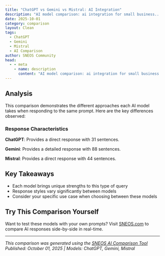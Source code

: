 ```yaml
---
title: "ChatGPT vs Gemini vs Mistral: AI Integration"
description: "AI model comparison: ai integration for small business..."
date: 2025-10-01
category: comparison
layout: Clean
tags:
  - ChatGPT
  - Gemini
  - Mistral
  - AI Comparison
author: SNEOS Community
head:
  - - meta
    - name: description
      content: "AI model comparison: ai integration for small business..."
---
```


<ChatComparison
  title="ChatGPT vs Gemini vs Mistral: AI Integration"
  prompt="ai integration for small business"
  :responses='{
    "ChatGPT": "Integrating AI into a small business can improve efficiency, customer experience, and decision-making without requiring a large budget. Here are some practical ways for small businesses to leverage AI:\n\n### 1. **Customer Service and Support**\n- **Chatbots:** Use AI-powered chatbots to handle common customer inquiries 24/7, freeing up staff for complex issues. Tools like Drift, Intercom, or Zendesk offer chatbot solutions.\n- **Automated Email Responses:** Use AI to categorize and respond to emails quickly.\n\n### 2. **Sales and Marketing**\n- **Personalized Marketing:** Use AI tools like HubSpot, Mailchimp, or ActiveCampaign to send personalized email campaigns based on customer behavior.\n- **Lead Scoring:** AI can analyze leads and prioritize those most likely to convert.\n- **Social Media Management:** Tools like Buffer or Hootsuite use AI to optimize posting times and automate responses.\n\n### 3. **Operations and Inventory Management**\n- **Demand Forecasting:** AI can predict inventory needs to avoid overstocking or stockouts.\n- **Supply Chain Optimization:** Use AI to optimize order processing and delivery routes.\n\n### 4. **Accounting and Finance**\n- **Automated Bookkeeping:** Services like QuickBooks or Xero use AI to categorize transactions and generate reports.\n- **Expense Management:** AI can detect anomalies or fraud in expenses.\n\n### 5. **Human Resources**\n- **Recruitment:** AI tools can screen resumes and schedule interviews.\n- **Employee Engagement:** AI-driven surveys can analyze employee sentiment.\n\n### 6. **Data Analytics**\n- Use AI-powered analytics tools to gain insights from sales data, customer feedback, and website traffic to make better business decisions.\n\n---\n\n### Steps to Integrate AI into Your Small Business\n\n1. **Identify Needs:** Pinpoint the areas where your business can benefit most from automation or better insights.\n2. **Research Tools:** Choose AI tools that fit your budget and business size.\n3. **Start Small:** Begin with one or two AI applications before expanding.\n4. **Train Staff:** Ensure your team understands how to use the AI tools effectively.\n5. **Measure Impact:** Track key performance indicators (KPIs) to evaluate AI\u2019s benefits.\n\n---\n\n### Recommended AI Tools for Small Businesses\n\n- **Chatbots:** Tidio, Chatfuel\n- **Email Marketing:** Mailchimp, Constant Contact\n- **Accounting:** QuickBooks, FreshBooks\n- **Social Media:** Buffer, Hootsuite\n- **CRM:** HubSpot, Zoho CRM\n- **Analytics:** Google Analytics with AI add-ons, Tableau\n\n---\n\nIf you provide more details about your business type or goals, I can suggest more tailored AI integration ideas and tools.",
    "Gemini": "Okay, let\u0027s explore AI integration for small businesses.  I\u0027ll break down the key areas, benefits, challenges, and specific AI tools you can consider.\n\n**I. Why Should a Small Business Consider AI?**\n\nAI isn\u0027t just for big corporations. It can provide significant advantages for small businesses, even with limited resources. Here\u0027s what it can do:\n\n*   **Automation:** Automate repetitive tasks, freeing up employees for more strategic work.\n*   **Improved Efficiency:** Streamline processes, reduce errors, and optimize workflows.\n*   **Enhanced Customer Experience:** Personalize interactions, provide faster support, and anticipate customer needs.\n*   **Data-Driven Insights:** Analyze data to identify trends, opportunities, and areas for improvement.\n*   **Cost Reduction:** Lower operational costs through automation and efficiency gains.\n*   **Competitive Advantage:** Offer innovative solutions and differentiate yourself from competitors.\n*   **Better Decision-Making:** Make more informed decisions based on data analysis and predictions.\n\n**II. Key Areas for AI Integration in Small Businesses**\n\nHere are some of the most practical areas where small businesses can leverage AI:\n\n1.  **Customer Service:**\n\n    *   **Chatbots:**  Answer frequently asked questions, provide 24/7 support, and guide customers through processes.\n    *   **AI-Powered Email Response:** Automatically respond to common email inquiries, categorize emails, and prioritize urgent requests.\n    *   **Sentiment Analysis:**  Monitor customer feedback on social media and other platforms to understand customer sentiment and address negative feedback promptly.\n    *   **Personalized Recommendations:** Suggest products or services based on customer preferences and past purchases.\n\n2.  **Marketing and Sales:**\n\n    *   **AI-Driven Content Creation:** Generate marketing copy, social media posts, and even blog articles.\n    *   **Personalized Marketing Campaigns:** Target specific customer segments with tailored messages and offers.\n    *   **Predictive Lead Scoring:** Identify leads that are most likely to convert into customers.\n    *   **Sales Automation:** Automate tasks such as lead follow-up, appointment scheduling, and sales reporting.\n    *   **SEO Optimization:** AI tools can help you analyze keywords, optimize website content, and improve your search engine rankings.\n\n3.  **Operations and Productivity:**\n\n    *   **Task Management:**  Automate task assignments, track progress, and optimize workflows.\n    *   **Data Entry Automation:** Extract data from documents and spreadsheets, reducing manual data entry.\n    *   **Inventory Management:**  Predict demand, optimize inventory levels, and prevent stockouts.\n    *   **Scheduling and Appointment Management:** Automate appointment scheduling, send reminders, and optimize staffing levels.\n    *   **Invoice Processing:** Automate invoice creation, sending, and tracking payments.\n\n4.  **Finance and Accounting:**\n\n    *   **Fraud Detection:**  Identify and prevent fraudulent transactions.\n    *   **Expense Management:** Automate expense tracking and reporting.\n    *   **Financial Forecasting:**  Predict future revenue and expenses.\n    *   **Invoice Processing:**  Automate invoice processing and payment reminders.\n\n5.  **Human Resources:**\n\n    *   **Recruitment and Onboarding:** Screen resumes, schedule interviews, and automate onboarding tasks.\n    *   **Employee Training:**  Personalize training programs and track employee progress.\n    *   **Performance Management:**  Track employee performance and provide personalized feedback.\n\n**III. Specific AI Tools and Platforms for Small Businesses**\n\nHere are some popular and accessible AI tools that cater to small businesses, categorized by function:\n\n*   **Customer Service:**\n    *   **Zendesk:** (Customer support platform with AI-powered features)\n    *   **Intercom:** (Customer messaging platform with chatbots and automation)\n    *   **HubSpot Service Hub:** (Customer service software with AI-powered ticketing and automation)\n    *   **Tidio:** (Live chat and chatbot platform)\n    *   **ManyChat:** (Facebook Messenger chatbot platform)\n\n*   **Marketing and Sales:**\n    *   **HubSpot Marketing Hub:** (Marketing automation platform with AI-powered features)\n    *   **Jasper.ai** (AI writing assistant for content creation)\n    *   **Surfer SEO:** (AI-powered SEO optimization tool)\n    *   **Phrasee:** (AI-powered copywriting for marketing emails and ads)\n    *   **Google Ads:** (Utilizes AI for campaign optimization and bidding)\n\n*   **Operations and Productivity:**\n    *   **Monday.com:** (Work management platform with AI-powered automation)\n    *   **Asana:** (Project management tool with AI-powered features)\n    *   **Zapier:** (Automation platform that connects different apps)\n    *   **Otter.ai:** (AI-powered transcription service)\n    *   **Microsoft Power Automate:** (Automation platform for Microsoft apps)\n\n*   **Finance and Accounting:**\n    *   **Xero:** (Accounting software with AI-powered features)\n    *   **QuickBooks Online:** (Accounting software with AI-powered features)\n    *   **Dext:** (Automated data extraction for accounting)\n    *   **Bill.com:** (Automated bill payment platform)\n\n*   **HR:**\n    *   **BambooHR:** (HR software with AI-powered features)\n    *   **Workable:** (Recruiting software with AI-powered features)\n    *   **Gusto:** (Payroll and HR platform with AI-powered features)\n\n**IV. Challenges of AI Integration and How to Overcome Them**\n\nWhile AI offers many benefits, small businesses need to be aware of potential challenges:\n\n*   **Cost:** AI solutions can be expensive, especially for smaller businesses.\n    *   **Solution:** Start with free trials or low-cost tools, focus on areas with the highest ROI, and consider open-source alternatives.\n*   **Lack of Expertise:** Implementing and managing AI requires specialized knowledge.\n    *   **Solution:** Invest in training for your employees, hire consultants, or partner with AI service providers.\n*   **Data Quality:** AI algorithms require high-quality data to function effectively.\n    *   **Solution:** Clean and organize your data, ensure data accuracy, and implement data governance policies.\n*   **Integration Issues:** Integrating AI tools with existing systems can be complex.\n    *   **Solution:** Choose AI tools that integrate well with your current software, and consider using integration platforms like Zapier.\n*   **Ethical Concerns:** AI can raise ethical concerns related to bias, privacy, and transparency.\n    *   **Solution:** Ensure fairness and transparency in your AI algorithms, protect customer data, and comply with relevant regulations.\n*   **Employee Resistance:** Employees may resist AI adoption due to fear of job displacement or lack of understanding.\n    *   **Solution:** Communicate the benefits of AI to your employees, involve them in the implementation process, and provide training.\n\n**V. Steps to Implement AI Successfully in Your Small Business**\n\n1.  **Identify Your Needs:** Determine the specific problems you want to solve or the areas where AI can provide the greatest value.\n2.  **Set Clear Goals:** Define measurable goals for your AI initiatives.\n3.  **Start Small:** Begin with a pilot project or a limited implementation to test the waters.\n4.  **Choose the Right Tools:** Select AI tools that align with your needs, budget, and technical capabilities.\n5.  **Train Your Employees:** Provide training to your employees on how to use and manage AI tools.\n6.  **Monitor and Evaluate:** Track the performance of your AI initiatives and make adjustments as needed.\n7.  **Iterate and Improve:** Continuously improve your AI strategies based on data and feedback.\n8.  **Address Ethical Considerations:** Implement safeguards to ensure fairness, transparency, and data privacy.\n\n**VI. Examples of Small Businesses Using AI**\n\n*   **E-commerce Store:** Using AI to recommend products to customers based on their browsing history.\n*   **Restaurant:** Using AI to predict demand and optimize staffing levels.\n*   **Cleaning Service:** Using AI to schedule appointments and optimize routes.\n*   **Landscaping Business:** Using AI to estimate project costs and generate proposals.\n*   **Consulting Firm:** Using AI to analyze data and provide insights to clients.\n\n**VII. Key Takeaways**\n\n*   AI offers significant potential for small businesses to improve efficiency, enhance customer experience, and gain a competitive advantage.\n*   Start small, focus on areas with the highest ROI, and choose tools that align with your needs and budget.\n*   Address the challenges of AI integration by investing in training, ensuring data quality, and addressing ethical concerns.\n*   Continuously monitor and evaluate your AI initiatives to ensure they are delivering the desired results.\n\nBy carefully planning and implementing AI, small businesses can unlock new levels of growth and success. Good luck!\n",
    "Mistral": "Integrating AI into a small business can significantly enhance efficiency, customer service, and decision-making. Here are some steps and considerations for AI integration in a small business:\n\n### 1. **Identify Business Needs**\n   - **Assess Current Operations:** Determine areas where AI can provide the most value, such as customer service, marketing, inventory management, or data analysis.\n   - **Set Clear Goals:** Define what you hope to achieve with AI, whether it\u0027s improving customer satisfaction, reducing costs, or increasing sales.\n\n### 2. **Choose the Right AI Tools**\n   - **Customer Service:** Implement chatbots for 24/7 customer support.\n   - **Marketing:** Use AI-driven marketing tools for personalized campaigns and customer segmentation.\n   - **Sales:** Utilize AI for sales forecasting and lead generation.\n   - **Operations:** Implement AI for inventory management, supply chain optimization, and process automation.\n   - **Data Analysis:** Use AI for predictive analytics, trend analysis, and business intelligence.\n\n### 3. **Select AI Platforms and Solutions**\n   - **Chatbots:** Platforms like Dialogflow, ManyChat, or Drift.\n   - **Marketing Automation:** Tools like HubSpot, Marketo, or Salesforce Marketing Cloud.\n   - **Sales Tools:** CRM systems with AI capabilities like Salesforce Einstein or Zoho CRM.\n   - **Inventory Management:** Software like SAP, Oracle, or Zoho Inventory.\n   - **Data Analysis:** Tools like Tableau, Power BI, or Google Data Studio.\n\n### 4. **Integrate AI with Existing Systems**\n   - **Compatibility:** Ensure that the AI tools you choose can integrate seamlessly with your existing software and systems.\n   - **APIs:** Use APIs to connect different platforms and ensure smooth data flow.\n   - **Cloud Services:** Consider using cloud-based AI services like AWS AI, Google Cloud AI, or Microsoft Azure AI for scalability and flexibility.\n\n### 5. **Train Your Team**\n   - **Skill Development:** Provide training sessions or workshops to help your employees understand and use AI tools effectively.\n   - **Change Management:** Prepare your team for the changes that AI integration will bring and address any concerns or resistance.\n\n### 6. **Monitor and Optimize**\n   - **Performance Metrics:** Track key performance indicators (KPIs) to measure the impact of AI on your business.\n   - **Feedback Loop:** Continuously gather feedback from employees and customers to improve AI systems.\n   - **Iterative Improvement:** Regularly update and optimize AI models based on performance data and feedback.\n\n### 7. **Ensure Data Security and Privacy**\n   - **Compliance:** Ensure that your AI systems comply with data protection regulations like GDPR or CCPA.\n   - **Security Measures:** Implement robust security measures to protect customer data and prevent breaches.\n\n### 8. **Cost Considerations**\n   - **Budgeting:** Allocate a budget for AI integration, including software costs, training, and potential consulting fees.\n   - **ROI Analysis:** Conduct a return on investment (ROI) analysis to ensure that the benefits of AI integration outweigh the costs.\n\n### 9. **Scalability**\n   - **Future-Proofing:** Choose AI solutions that can scale with your business as it grows.\n   - **Flexibility:** Opt for modular AI systems that can be easily upgraded or expanded.\n\n### 10. **Ethical Considerations**\n   - **Bias and Fairness:** Ensure that AI algorithms are fair and unbiased.\n   - **Transparency:** Be transparent with customers about how their data is used and how AI decisions are made.\n\n### Example Use Cases\n- **Retail:** AI-driven inventory management to predict stock levels and reduce overstocking or stockouts.\n- **E-commerce:** Personalized product recommendations and dynamic pricing.\n- **Customer Service:** AI chatbots for handling common queries and providing 24/7 support.\n- **Marketing:** AI-driven customer segmentation and targeted marketing campaigns.\n\nBy carefully planning and executing AI integration, small businesses can leverage advanced technologies to stay competitive and achieve sustainable growth."
  }'
  published-date="16:46"
/>

## Analysis

This comparison demonstrates the different approaches each AI model takes when responding to the same prompt. Here are the key differences observed:

### Response Characteristics

**ChatGPT**: Provides a direct response with 31 sentences. 

**Gemini**: Provides a detailed response with 88 sentences. 

**Mistral**: Provides a direct response with 44 sentences. 

## Key Takeaways

- Each model brings unique strengths to this type of query
- Response styles vary significantly between models
- Consider your specific use case when choosing between these models

## Try This Comparison Yourself

Want to test these models with your own prompts? Visit [SNEOS.com](https://sneos.com) to compare AI responses side-by-side in real-time.

---

*This comparison was generated using the [SNEOS AI Comparison Tool](https://sneos.com)*
*Published: October 01, 2025 | Models: ChatGPT, Gemini, Mistral*
